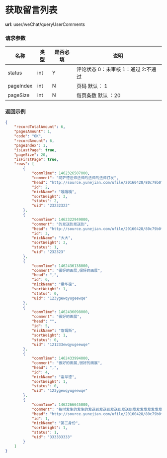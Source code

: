 获取留言列表
=======

**url**: user/weChat/queryUserComments

### 请求参数
|     名称    | 类型 | 是否必填 |                                    说明                                   |
|-------------|------|----------|---------------------------------------------------------------------------|
| status | int  | Y      | 评论状态   0：未审核 1：通过 2:不通过 |
| pageIndex | int  | N     | 页码     默认： 1|
| pageSize | int  | N     | 每页条数      默认 ：20 |


### 返回示例

```json
{
    "recordTotalAmount": 6,
    "pagesAmount": 1,
    "code": "OK",
    "recordAmount": 6,
    "pageIndex": 1,
    "isLastPage": true,
    "pageSize": 20,
    "isFirstPage": true,
    "rows": [
        {
            "commTime": 1462326507000,
            "comment": "阿萨德法师法师的法师的法师打发",
            "head": "http://source.yunejian.com/ufile/20160428/80c79b0fe9284129babd15c5aa8d998b-z50.jpg",
            "id": 2,
            "nickName": "嘎嘎嘎",
            "sortWeight": 3,
            "status": 2,
            "uid": "23232323"
        },
        {
            "commTime": 1462322949000,
            "comment": "的发送到发送到",
            "head": "http://source.yunejian.com/ufile/20160428/80c79b0fe9284129babd15c5aa8d998b-z50.jpg",
            "id": 3,
            "nickName": "大大",
            "sortWeight": 3,
            "status": 1,
            "uid": "232323"
        },
        {
            "commTime": 1462436138000,
            "comment": "很好的画展,很好的画展",
            "head": ",",
            "id": 6,
            "nickName": "霍华德",
            "sortWeight": 1,
            "status": 0,
            "uid": "123ygewqyugeewqe"
        },
        {
            "commTime": 1462436098000,
            "comment": "很好的画展",
            "head": "",
            "id": 5,
            "nickName": "詹姆斯",
            "sortWeight": 1,
            "status": 0,
            "uid": "121233ewqyugeewqe"
        },
        {
            "commTime": 1462433994000,
            "comment": "很好的画展,很好的画展",
            "head": ",",
            "id": 4,
            "nickName": "霍华德",
            "sortWeight": 1,
            "status": 0,
            "uid": "123ygewqyugeewqe"
        },
        {
            "commTime": 1462266645000,
            "comment": "按时发生的发生的发送到发送到发送到发送到发发发发发发发发发发发发发发发发发发发发发发发发发发发发ww",
            "head": "http://source.yunejian.com/ufile/20160428/80c79b0fe9284129babd15c5aa8d998b-z50.jpg",
            "id": 1,
            "nickName": "第三身份",
            "sortWeight": 1,
            "status": 1,
            "uid": "333333333"
        }
    ]
}
```
